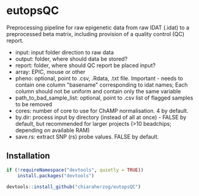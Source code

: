 # eutopsQC

Preprocessing pipeline for raw epigenetic data from raw IDAT (.idat) to a preprocessed beta matrix, including provision of a quality control (QC) report.

* input: input folder direction to raw data
* output: folder, where should data be stored?
* report: folder, where should QC report be placed input?
* array: EPIC, mouse or other
* pheno: optional, point to .csv, .Rdata, .txt file. Important - needs to contain one column "basename" corresponding to idat names; Each column should not be uniform and contain only the same variable
* path_to_bad_sample_list: optional, point to .csv list of flagged samples to be removed
* cores: number of core to use for ChAMP normalisation. 4 by default.
* by.dir: process input by directory (instead of all at once) - FALSE by default, but recommended for larger projects (>10 beadchips; depending on available RAM)
* save.rs: extract SNP (rs) probe values. FALSE by default.

## Installation

```r
if (!requireNamespace("devtools", quietly = TRUE))
    install.packages("devtools")

devtools::install_github("chiaraherzog/eutopsQC")
```
